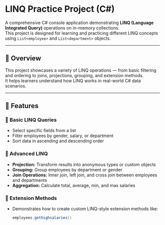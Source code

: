 # LINQ Practice Project (C#)

A comprehensive C# console application demonstrating **LINQ (Language Integrated Query)** operations on in-memory collections.  
This project is designed for learning and practicing different LINQ concepts using `List<employee>` and `List<department>` objects.

---

## 📘 Overview

This project showcases a variety of LINQ operations — from basic filtering and ordering to joins, projections, grouping, and extension methods.  
It helps learners understand how LINQ works in real-world C# data scenarios.

---

## 🧩 Features

### 🔹 Basic LINQ Queries
- Select specific fields from a list
- Filter employees by gender, salary, or department
- Sort data in ascending and descending order

### 🔹 Advanced LINQ
- **Projection:** Transform results into anonymous types or custom objects  
- **Grouping:** Group employees by department or gender  
- **Join Operations:** Inner join, left join, and cross join between employees and departments  
- **Aggregation:** Calculate total, average, min, and max salaries

### 🔹 Extension Methods
- Demonstrates how to create custom LINQ-style extension methods like:
  ```csharp
  employees.gethighsalaries()
